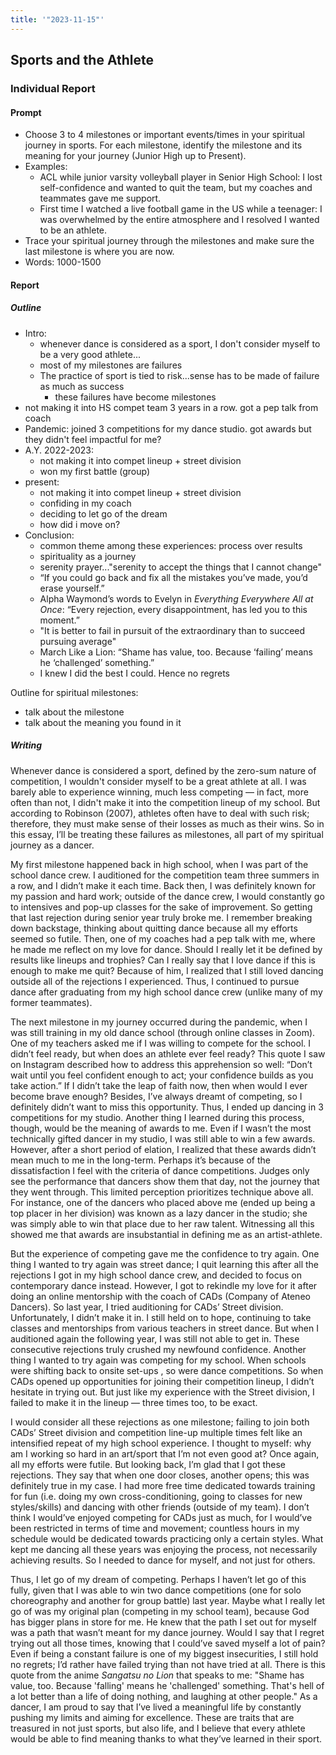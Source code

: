 ```yaml
---
title: '"2023-11-15"'
---
```

## Sports and the Athlete
### Individual Report

#### Prompt
- Choose 3 to 4 milestones or important events/times in your spiritual journey in sports. For each milestone, identify the milestone and its meaning for your journey (Junior High up to Present).
- Examples:
	- ACL while junior varsity volleyball player in Senior High School: I lost self-confidence and wanted to quit the team, but my coaches and teammates gave me support.
	- First time I watched a live football game in the US while a teenager: I was overwhelmed by the entire atmosphere and I resolved I wanted to be an athlete. 
- Trace your spiritual journey through the milestones and make sure the last milestone is where you are now.
- Words: 1000-1500
#### Report
##### Outline
- Intro: 
	- whenever dance is considered as a sport, I don't consider myself to be a very good athlete...
	- most of  my milestones are failures
	- The practice of sport is tied to risk...sense has to be made of failure as much as success
		- these failures have become milestones
- not making it into HS compet team 3 years in a row. got a pep talk from coach
- Pandemic: joined 3 competitions for my dance studio. got awards but they didn't feel impactful for me?
- A.Y. 2022-2023: 
	- not making it into compet lineup + street division
	- won my first battle (group)
- present: 
	- not making it into compet lineup + street division
	- confiding in my coach
	- deciding to let go of the dream
	- how did i move on?
- Conclusion:
	- common theme among these experiences: process over results
	- spirituality as a journey
	- serenity prayer..."serenity to accept the things that I cannot change"
	- “If you could go back and fix all the mistakes you’ve made, you’d erase yourself.”
	- Alpha Waymond’s words to Evelyn in _Everything Everywhere All at Once_: “Every rejection, every disappointment, has led you to this moment.”
	- "It is better to fail in pursuit of the extraordinary than to succeed pursuing average"
	- March Like a Lion: “Shame has value, too. Because ‘failing’ means he ‘challenged’ something.”
	- I knew I did the best I could. Hence no regrets

Outline for spiritual milestones:
- talk about the milestone
- talk about the meaning you found in it

##### Writing
Whenever dance is considered a sport, defined by the zero-sum nature of competition, I wouldn't consider myself to be a great athlete at all. I was barely able to experience winning, much less competing — in fact, more often than not, I didn't make it into the competition lineup of my school. But according to Robinson (2007), athletes often have to deal with such risk; therefore, they must make sense of their losses as much as their wins. So in this essay, I’ll be treating these failures as milestones, all part of my spiritual journey as a dancer.

My first milestone happened back in high school, when I was part of the school dance crew. I auditioned for the competition team three summers in a row, and I didn’t make it each time. 
Back then, I was definitely known for my passion and hard work; outside of the dance crew, I would constantly go to intensives and pop-up classes for the sake of improvement. So getting that last rejection during senior year truly broke me. I remember breaking down backstage, thinking about quitting dance because all my efforts seemed so futile. Then, one of my coaches had a pep talk with me, where he made me reflect on my love for dance. Should I really let it be defined by results like lineups and trophies? Can I really say that I love dance if this is enough to make me quit? Because of him, I realized that I still loved dancing outside all of the rejections I experienced. Thus, I continued to pursue dance after graduating from my high school dance crew (unlike many of my former teammates).

The next milestone in my journey occurred during the pandemic, when I was still training in my old dance school (through online classes in Zoom). One of my teachers asked me if I was willing to compete for the school. I didn’t feel ready, but when does an athlete ever feel ready? This quote I saw on Instagram described how to address this apprehension so well: “Don’t wait until you feel confident enough to act; your confidence builds as you take action.” If I didn’t take the leap of faith now, then when would I ever become brave enough? Besides, I’ve always dreamt of competing, so I definitely didn’t want to miss this opportunity. Thus, I ended up dancing in 3 competitions for my studio. Another thing I learned during this process, though, would be the meaning of awards to me. Even if I wasn’t the most technically gifted dancer in my studio, I was still able to win a few awards. However, after a short period of elation, I realized that these awards didn’t mean much to me in the long-term. Perhaps it’s because of the dissatisfaction I feel with the criteria of dance competitions. Judges only see the performance that dancers show them that day, not the journey that they went through. This limited perception prioritizes technique above all. For instance, one of the dancers who placed above me (ended up being a top placer in her division) was known as a lazy dancer in the studio; she was simply able to win that place due to her raw talent. Witnessing all this showed me that awards are insubstantial in defining me as an artist-athlete.

But the experience of competing gave me the confidence to try again. One thing I wanted to try again was street dance; I quit learning this after all the rejections I got in my high school dance crew, and decided to focus on contemporary dance instead. However, I got to rekindle my love for it after doing an online mentorship with the coach of CADs (Company of Ateneo Dancers). So last year, I tried auditioning for CADs’ Street division. Unfortunately, I didn’t make it in. I still held on to hope, continuing to take classes and mentorships from various teachers in street dance. But when I auditioned again the following year, I was still not able to get in. These consecutive rejections truly crushed my newfound confidence. Another thing I wanted to try again was competing for my school. When schools were shifting back to onsite set-ups , so were dance competitions. So when CADs opened up opportunities for joining their competition lineup, I didn’t hesitate in trying out. But just like my experience with the Street division, I failed to make it in the lineup — three times too, to be exact. 

I would consider all these rejections as one milestone; failing to join both CADs’ Street division and competition line-up multiple times felt like an intensified repeat of my high school experience. I thought to myself: why am I working so hard in an art/sport that I’m not even good at? Once again, all my efforts were futile. But looking back, I’m glad that I got these rejections. They say that when one door closes, another opens; this was definitely true in my case. I had more free time dedicated towards training for fun (i.e. doing my own cross-conditioning, going to classes for new styles/skills) and dancing with other friends (outside of my team). I don’t think I would’ve enjoyed competing for CADs just as much, for I would’ve been restricted in terms of time and movement; countless hours in my schedule would be dedicated towards practicing only a certain styles. What kept me dancing all these years was enjoying the process, not necessarily achieving results. So I needed to dance for myself, and not just for others.

Thus, I let go of my dream of competing. Perhaps I haven’t let go of this fully, given that I was able to win two dance competitions (one for solo choreography and another for group battle) last year. Maybe what I really let go of was my original plan (competing in my school team), because God has bigger plans in store for me. He knew that the path I set out for myself was a path that wasn’t meant for my dance journey. Would I say that I regret trying out all those times, knowing that I could’ve saved myself a lot of pain? Even if being a constant failure is one of my biggest insecurities, I still hold no regrets; I’d rather have failed trying than not have tried at all. There is this quote from the anime *Sangatsu no Lion* that speaks to me: "Shame has value, too. Because 'falling' means he 'challenged' something. That's hell of a lot better than a life of doing nothing, and laughing at other people." As a dancer, I am proud to say that I’ve lived a meaningful life by constantly pushing my limits and aiming for excellence. These are traits that are treasured in not just sports, but also life, and I believe that every athlete would be able to find meaning thanks to what they’ve learned in their sport.












